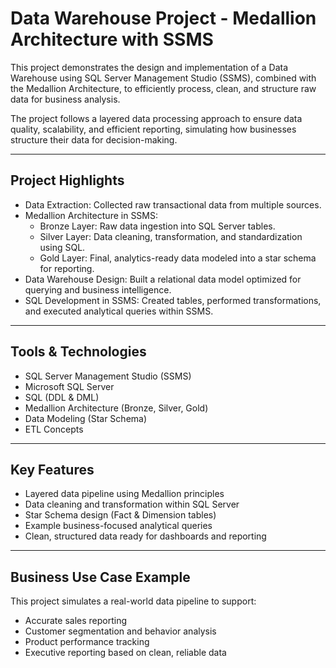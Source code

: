 # Data Warehouse Project - Medallion Architecture with SSMS

This project demonstrates the design and implementation of a Data Warehouse using SQL Server Management Studio (SSMS), combined with the Medallion Architecture, to efficiently process, clean, and structure raw data for business analysis.

The project follows a layered data processing approach to ensure data quality, scalability, and efficient reporting, simulating how businesses structure their data for decision-making.

---

## Project Highlights

- Data Extraction: Collected raw transactional data from multiple sources.
- Medallion Architecture in SSMS:
  - Bronze Layer: Raw data ingestion into SQL Server tables.
  - Silver Layer: Data cleaning, transformation, and standardization using SQL.
  - Gold Layer: Final, analytics-ready data modeled into a star schema for reporting.
- Data Warehouse Design: Built a relational data model optimized for querying and business intelligence.
- SQL Development in SSMS: Created tables, performed transformations, and executed analytical queries within SSMS.

---

## Tools & Technologies

- SQL Server Management Studio (SSMS)
- Microsoft SQL Server
- SQL (DDL & DML)
- Medallion Architecture (Bronze, Silver, Gold)
- Data Modeling (Star Schema)
- ETL Concepts

---

## Key Features

- Layered data pipeline using Medallion principles
- Data cleaning and transformation within SQL Server
- Star Schema design (Fact & Dimension tables)
- Example business-focused analytical queries
- Clean, structured data ready for dashboards and reporting

---

## Business Use Case Example

This project simulates a real-world data pipeline to support:

- Accurate sales reporting  
- Customer segmentation and behavior analysis  
- Product performance tracking  
- Executive reporting based on clean, reliable data  


